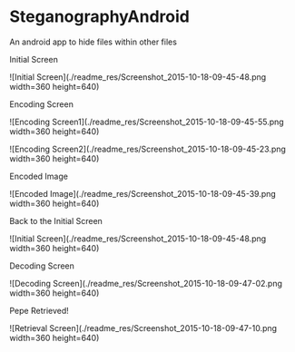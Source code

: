 # SteganographyAndroid
An android app to hide files within other files

Initial Screen

![Initial Screen](./readme_res/Screenshot_2015-10-18-09-45-48.png width=360 height=640)

Encoding Screen

![Encoding Screen1](./readme_res/Screenshot_2015-10-18-09-45-55.png width=360 height=640)

![Encoding Screen2](./readme_res/Screenshot_2015-10-18-09-45-23.png width=360 height=640)

Encoded Image

![Encoded Image](./readme_res/Screenshot_2015-10-18-09-45-39.png width=360 height=640)

Back to the Initial Screen

![Initial Screen](./readme_res/Screenshot_2015-10-18-09-45-48.png width=360 height=640)

Decoding Screen

![Decoding Screen](./readme_res/Screenshot_2015-10-18-09-47-02.png width=360 height=640)

Pepe Retrieved!

![Retrieval Screen](./readme_res/Screenshot_2015-10-18-09-47-10.png width=360 height=640)
